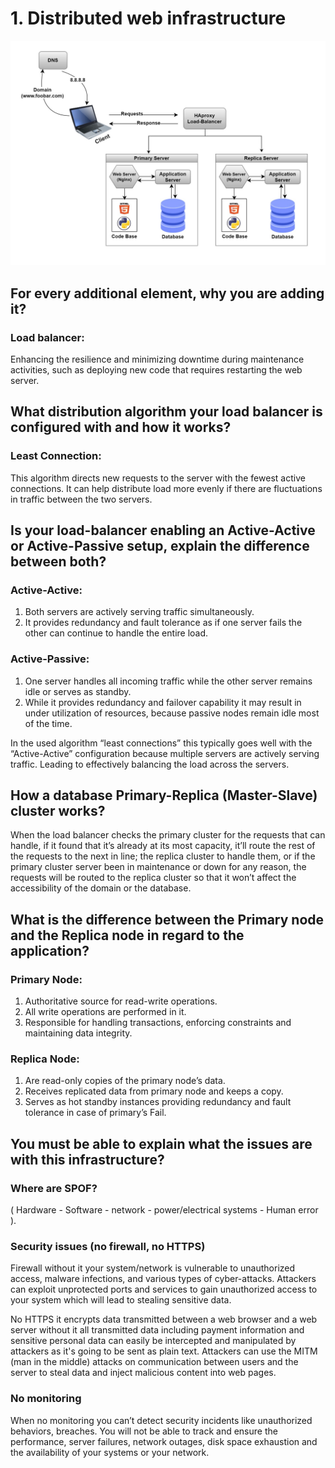 # 1. Distributed web infrastructure

![1-distributed_web_infrastructure](1-distributed_web_infrastructure.jpg)

## For every additional element, why you are adding it?
### Load balancer:
Enhancing the resilience and minimizing downtime during maintenance activities, such as deploying new code that requires restarting the web server.

## What distribution algorithm your load balancer is configured with and how it works?
### Least Connection:
This algorithm directs new requests to the server with the fewest active connections. It can help distribute load more evenly if there are fluctuations in traffic between the two servers.

## Is your load-balancer enabling an Active-Active or Active-Passive setup, explain the difference between both?
### Active-Active:
1. Both servers are actively serving traffic simultaneously.
2. It provides redundancy and fault tolerance as if one server fails the other can continue to handle the entire load.

### Active-Passive:
1. One server handles all incoming traffic while the other server remains idle or serves as standby.
2. While it provides redundancy and failover capability it may result in under utilization of resources, because passive nodes remain idle most of the time.

In the used algorithm “least connections” this typically goes well with the “Active-Active” configuration because multiple servers are actively serving traffic. Leading to effectively balancing the load across the servers.

## How a database Primary-Replica (Master-Slave) cluster works?
When the load balancer checks the primary cluster for the requests that can handle, if it found that it’s already at its most capacity, it’ll route the rest of the requests to the next in line; the replica cluster to handle them, or if the primary cluster server been in maintenance or down for any reason, the requests will be routed to the replica cluster so that it won’t affect the accessibility of the domain or the database.

## What is the difference between the Primary node and the Replica node in regard to the application?
### Primary Node:
1. Authoritative source for read-write operations.
2. All write operations are performed in it.
3. Responsible for handling transactions, enforcing constraints and maintaining data integrity.

### Replica Node:
1. Are read-only copies of the primary node’s data.
2. Receives replicated data from primary node and keeps a copy.
3. Serves as hot standby instances providing redundancy and fault tolerance in case of primary’s Fail.

## You must be able to explain what the issues are with this infrastructure?
### Where are SPOF?
( Hardware - Software - network - power/electrical systems - Human error ).

### Security issues (no firewall, no HTTPS)
Firewall without it your system/network is vulnerable to unauthorized access, malware infections, and various types of cyber-attacks. Attackers can exploit unprotected ports and services to gain unauthorized access to your system which will lead to stealing sensitive data.

No HTTPS it encrypts data transmitted between a web browser and a web server without it all transmitted data including payment information and sensitive personal data can easily be intercepted and manipulated by attackers as it's going to be sent as plain text. Attackers can use the MITM (man in the middle) attacks on communication between users and the server to steal data and inject malicious content into web pages.

### No monitoring
When no monitoring you can’t detect security incidents like unauthorized behaviors, breaches. You will not be able to track and ensure the performance, server failures, network outages, disk space exhaustion and the availability of your systems or your network.
